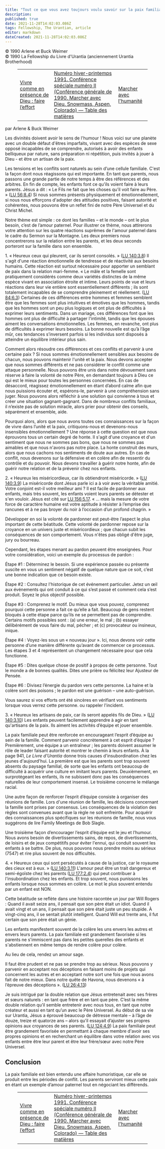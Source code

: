 ```yaml
---
title: "Tout ce que vous avez toujours voulu savoir sur la paix familiale ! (Ha, Ha)"
description: 
published: true
date: 2021-11-28T14:02:03.086Z
tags: Fellowship, The Urantian, article
editor: markdown
dateCreated: 2021-11-28T14:02:03.086Z
---
```


<p class="v-card v-sheet theme--light grey lighten-3 px-2">© 1990 Arlene et Buck Weimer<br>© 1990 La Fellowship du Livre d'Urantia (anciennement Urantia Brotherhood)</p>
<figure class="table chapter-navigator">
  <table>
    <tbody>
      <tr>
        <td>
        <a href="/fr/article/William_Wentworth/Living_as_in_the_Presence_of_God">
          <span class="mdi mdi-arrow-left-drop-circle"></span><span class="pl-2">Vivre comme en présence de Dieu : faire l’effort</span>
        </a>
        </td>
        <td>
        <a href="/fr/index/articles_the_urantian#numéro-hiverprintemps-1991-conférence-spéciale-numéro-ii-conférence-générale-de-1990-marcher-avec-dieu-snowmass-aspen-colorado">
          <span class="mdi mdi-book-open-variant"></span><span class="pl-2">Numéro hiver-printemps 1991. Conférence spéciale numéro II (Conférence générale de 1990. Marcher avec Dieu. Snowmass, Aspen, Colorado) — Table des matières</span>
        </a>
        </td>
        <td>
        <a href="/fr/article/Larry_Mullins/Walking_with_Humankind">
          <span class="pr-2">Marcher avec l'humanité</span><span class="mdi mdi-arrow-right-drop-circle"></span>
        </a>
        </td>
      </tr>
    </tbody>
  </table>
</figure>



par Arlene \& Buck Weimer

Les divinités doivent avoir le sens de l'humour ! Nous voici sur une planète avec un double défaut d'êtres imparfaits, vivant avec des espèces de sexe opposé incapables de se comprendre, autorisés à avoir des enfants belliqueux par nature, sans préparation ni répétition, puis invités à jouer à Dieu - et être un artisan de la paix.

Les tensions et les conflits sont naturels au sein d’une cellule familiale. C'est la façon dont nous réagissons qui est importante. En tant que parents, nous passons une grande partie de notre temps à être des références et des arbitres. En fin de compte, les enfants font ce qu’ils voient faire à leurs parents. Jésus a dit : « Le Fils ne fait que les choses qu’il voit faire au Père. » (<a id="a41_389"></a>[LU 56:8.4](/fr/The_Urantia_Book/56#p8_4)) Si nous sommes présents physiquement et émotionnellement, si nous nous efforçons d'adopter des attitudes positives, faisant autorité et cohérentes, nous pouvons être un reflet fini de notre Père Universel et du Christ Michel.

Notre thème est simple : ce dont les familles – et le monde – ont le plus besoin, c’est de l’amour paternel. Pour illustrer ce thème, nous attirerons votre attention sur les quatre réactions suprêmes de l'amour paternel dans le cadre du Sermon sur la Montagne. Les deux premiers nous concentrerons sur la relation entre les parents, et les deux seconds porteront sur la famille dans son ensemble.

1\. « Heureux ceux qui pleurent, car ils seront consolés. » (<a id="a45_61"></a>[LU 140:3.8](/fr/The_Urantia_Book/140#p3_8)) Il s'agit d'une réaction émotionnelle de tendresse et de réactivité aux besoins humains. Cette réaction est surtout nécessaire pour apporter un semblant de paix dans la relation mari-femme. « Le mâle et la femelle sont pratiquement considérés comme deux variétés distinctes de la même espèce vivant en association étroite et intime. Leurs points de vue et leurs réactions dans leur vie entière sont essentiellement différents ; ils sont totalement incapables de se comprendre pleinement et réellement. (<a id="a45_609"></a>[LU 84:6.3](/fr/The_Urantia_Book/84#p6_3)) Certaines de ces différences entre hommes et femmes semblent être que les femmes sont plus intuitives et émotives que les hommes, tandis que les hommes sont un peu plus logiques et ont plus de difficultés à exprimer leurs sentiments. Dans un mariage, ces différences font que les hommes ont plus de difficulté à partager l'intimité, tandis que les épouses aiment les conversations émotionnelles. Les femmes, en revanche, ont plus de difficultés à exprimer leurs besoins. La bonne nouvelle est qu’à l’âge mûr, ces tendances s’inversent parfois si les individus sont disposés à atteindre un équilibre intérieur plus sain.

Comment alors résoudre ces différences et ces conflits et parvenir à une certaine paix ? Si nous sommes émotionnellement sensibles aux besoins de chacun, nous pouvons maintenir l'unité et la paix. Nous devons accepter que nous sommes différents et ne pas considérer le conflit comme une attaque personnelle. Nous pouvons être unis dans notre dévouement sans réserve à faire la volonté de notre Père, en demandant toujours à Dieu ce qui est le mieux pour toutes les personnes concernées. En cas de désaccord, réagissez émotionnellement en étant d’abord calme afin que nous puissions écouter et, espérons-le, parvenir à une compréhension sans juger. Nous pouvons alors réfléchir à une solution qui convienne à tous et créer une situation gagnant-gagnant. Dans de nombreux conflits familiaux, il n’existe pas de solution miracle, alors prier pour obtenir des conseils, séparément et ensemble, aide.

Pourquoi alors, alors que nous avons toutes ces connaissances sur la façon de vivre dans l’unité et la paix, critiquons-nous et devenons-nous insensibles émotionnellement ? Une réponse à cette question est que nous éprouvons tous un certain degré de honte. Il s'agit d'une croyance et d'un sentiment que nous ne sommes pas bons, que nous ne sommes pas aimables et que nous n'avons pas notre place. La honte construit des murs, alors que nous cachons nos sentiments de doute aux autres. En cas de conflit, nous devenons sur la défensive et en colère afin de ressentir du contrôle et du pouvoir. Nous devons travailler à guérir notre honte, afin de guérir notre relation et de la prévenir chez nos enfants.

2\. « Heureux les miséricordieux, car ils obtiendront miséricorde. » (<a id="a51_70"></a>[LU 140:3.9](/fr/The_Urantia_Book/140#p3_9)) La miséricorde dont Jésus parle ici a à voir avec la véritable amitié. Votre conjoint est-il votre meilleur ami ? Il est facile de pardonner aux enfants, mais très souvent, les enfants voient leurs parents se détester et s'en vouloir. Jésus est cité sur <a id="a51_369"></a>[LU 156:5.17](/fr/The_Urantia_Book/156#p5_17). « ... mais la mesure de votre force de caractère humaine est votre aptitude à résister à l’emprise des rancunes et à ne pas broyer du noir à l’occasion d’un profond chagrin. »

Développer en soi la volonté de pardonner est peut-être l’aspect le plus important de cette béatitude. Cette volonté de pardonner repose sur la croyance en un univers juste et miséricordieux ; que chacun subit les conséquences de son comportement. Vous n'êtes pas obligé d'être juge, jury ou bourreau.

Cependant, les étapes menant au pardon peuvent être enseignées. Pour votre considération, voici un exemple du processus de pardon :

Étape \#1 : Déterminez le besoin. Si une expérience passée ou présente suscite en vous un sentiment négatif de quelque nature que ce soit, c’est une bonne indication que ce besoin existe.

Étape \#2 : Consultez l'historique de cet événement particulier. Jetez un œil aux événements qui ont conduit à ce qui s’est passé et comment cela s’est produit. Soyez le plus objectif possible.

Étape \#3 : Comprenez le motif. Du mieux que vous pouvez, comprenez pourquoi cette personne a fait ce qu’elle a fait. Beaucoup de gens restent bloqués à cette étape parce qu’ils ne se permettent pas de comprendre. Certains motifs possibles sont : (a) une erreur, le mal ; (b) essayer délibérément de vous faire du mal, pécher ; et (c) provocateur ou insineux, inique.

Étape \#4 : Voyez-les sous un « nouveau jour ». Ici, nous devons voir cette personne d’une manière différente qu’avant de commencer ce processus. Les étapes 3 et 4 représentent un changement nécessaire pour que cela fonctionne.

Étape \#5 : Dites quelque chose de positif à propos de cette personne. Tout le monde a de bonnes qualités. Dites une prière ou félicitez leur Ajusteur de Pensée.

Étape \#6 : Divisez l’énergie du pardon vers cette personne. La haine et la colère sont des poisons ; le pardon est une guérison – une auto-guérison.

Vous saurez si vos efforts ont été sincères en vérifiant vos sentiments lorsque vous verrez cette personne.
ou rappeler l'incident.

3\. « Heureux les artisans de paix, car ils seront appelés fils de Dieu. » (<a id="a72_76"></a>[LU 140:3.10](/fr/The_Urantia_Book/140#p3_10)) Les enfants peuvent facilement apprendre à agir en tant qu'artisans de la paix. Ils aiment les activités d’équipe et jouer ensemble.

La paix familiale peut être renforcée en encourageant l’esprit d’équipe au sein de la famille. Comment parvenir concrètement à cet esprit d’équipe ? Premièrement, une équipe a un entraîneur ; les parents doivent assumer le rôle de leader faisant autorité et montrer le chemin à leurs enfants. À la page 941, _Le Livre d'Urantia_ donne trois causes d'insubordination chez les jeunes d'aujourd'hui. La première est que les parents sont trop souvent absents du paysage familial, de sorte que les enfants ont beaucoup de difficulté à acquérir une culture en imitant leurs parents. Deuxièmement, en surprotégeant les enfants, ils ne subissent donc pas les conséquences naturelles de leur comportement insensé. Le troisième concerne le mélange racial.

Une autre façon de renforcer l’esprit d’équipe consiste à organiser des réunions de famille. Lors d'une réunion de famille, les décisions concernant la famille sont prises par consensus. Les conséquences de la violation des règles sont convenues avant que la règle ne soit enfreinte. Pour acquérir des connaissances plus spécifiques sur les réunions de famille, nous vous suggérons de lire Family Meetings de Bob Slagle.

Une troisième façon d’encourager l’esprit d’équipe est le jeu et l’humour. Nous avons besoin de divertissements sains, de repos, de divertissements, de loisirs et de jeux compétitifs pour éviter l'ennui, qui conduit souvent les enfants à se battre. De plus, nous pouvons nous prendre moins au sérieux (7547) et rire plus souvent de nos difficultés.

4\. « Heureux ceux qui sont persécutés à cause de la justice, car le royaume des cieux est à eux. » (<a id="a80_101"></a>[LU 140:3.11](/fr/The_Urantia_Book/140#p3_11)) L'amour peut être un trait dangereux et semi-égoïste chez les parents (<a id="a80_219"></a>[LU 177:2.4](/fr/The_Urantia_Book/177#p2_4)) qui peut contribuer à l'insubordination chez les enfants. Et trop souvent, nous punissons les enfants lorsque nous sommes en colère. Le mot le plus souvent entendu par un enfant est NON.

Cette béatitude se reflète dans une histoire racontée un jour par Will Rogers : Quand il avait seize ans, il pensait que son père était un idiot. Quand il avait vingt et un ans, il pensait que son père était juste un peu stupide. À vingt-cinq ans, il se sentait plutôt intelligent. Quand Will eut trente ans, il fut certain que son père était un génie.

Les enfants manifestent souvent de la colère les uns envers les autres et envers leurs parents. La paix familiale est grandement favorisée si les parents ne s'immiscent pas dans les petites querelles des enfants et s'abstiennent en même temps de rendre colère pour colère.

Au lieu de cela, rendez un amour sage.

Il faut être prudent et ne pas se prendre trop au sérieux. Nous pouvons y parvenir en acceptant nos déceptions en faisant moins de projets qui concernent les autres et en acceptant notre sort une fois que nous avons fait de notre mieux. Dans notre quête de Havona, nous devenons « à l’épreuve des déceptions ». (<a id="a88_312"></a>[LU 26:4.13](/fr/The_Urantia_Book/26#p4_13))

Je suis intrigué par la double relation que Jésus entretenait avec ses frères et sœurs naturels : en tant que frère et en tant que père. C’est la même double relation qu’il semble entretenir avec nous tous, en tant que notre créateur et aussi en tant qu’un avec le Père Universel. Au début de sa vie sur Urantia, Jésus a éprouvé beaucoup de détresse mentale – à l’âge de douze, treize et quatorze ans – alors qu’il essayait d’ajuster ses propres opinions aux croyances de ses parents. (<a id="a90_486"></a>[LU 124:4.9](/fr/The_Urantia_Book/124#p4_9)) La paix familiale peut être grandement favorisée en permettant à chaque membre d'avoir ses propres opinions et en recherchant un équilibre dans votre relation avec vos enfants entre être leur parent et être leur frère/sœur avec notre Père Universel.

## Conclusion

La paix familiale est bien entendu une affaire humoristique, car elle se produit entre les périodes de conflit. Les parents serviront mieux cette paix en étant un exemple d’amour paternel tout en négociant les différends.



<figure class="table chapter-navigator">
  <table>
    <tbody>
      <tr>
        <td>
        <a href="/fr/article/William_Wentworth/Living_as_in_the_Presence_of_God">
          <span class="mdi mdi-arrow-left-drop-circle"></span><span class="pl-2">Vivre comme en présence de Dieu : faire l’effort</span>
        </a>
        </td>
        <td>
        <a href="/fr/index/articles_the_urantian#numéro-hiverprintemps-1991-conférence-spéciale-numéro-ii-conférence-générale-de-1990-marcher-avec-dieu-snowmass-aspen-colorado">
          <span class="mdi mdi-book-open-variant"></span><span class="pl-2">Numéro hiver-printemps 1991. Conférence spéciale numéro II (Conférence générale de 1990. Marcher avec Dieu. Snowmass, Aspen, Colorado) — Table des matières</span>
        </a>
        </td>
        <td>
        <a href="/fr/article/Larry_Mullins/Walking_with_Humankind">
          <span class="pr-2">Marcher avec l'humanité</span><span class="mdi mdi-arrow-right-drop-circle"></span>
        </a>
        </td>
      </tr>
    </tbody>
  </table>
</figure>
